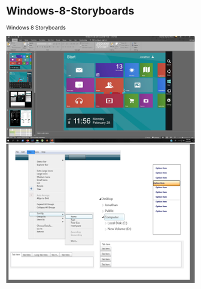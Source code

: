 # Windows-8-Storyboards
Windows 8 Storyboards

![Opensource](/Images/306465357_1241594456635104_7383251058226098212_n.jpg)
![Opensource](/Images/Untitled.png)
